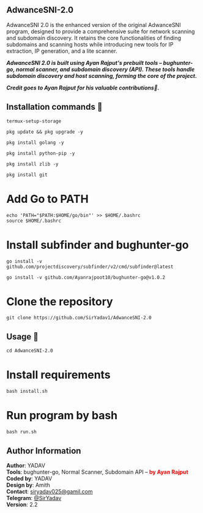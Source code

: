 ## AdwanceSNI-2.0
AdwanceSNI 2.0 is the enhanced version of the original AdwanceSNI program, designed to provide a comprehensive suite for network scanning and subdomain discovery. It retains the core functionalities of finding subdomains and scanning hosts while introducing new tools for IP extraction, IP generation, and a lite scanner.


<strong><em>AdwanceSNI 2.0 is built using Ayan Rajput's prebuilt tools – bughunter-go, normal scanner, and subdomain discovery (API). These tools handle subdomain discovery and host scanning, forming the core of the project.</em></strong>

<strong><em>Credit goes to Ayan Rajput for his valuable contributions🤝.</em></strong>



## Installation commands 🔗
```shell
termux-setup-storage
```
 ```shell
pkg update && pkg upgrade -y
```
 ```shell
pkg install golang -y
```
```shell 
pkg install python-pip -y
```
 ```shell 
pkg install zlib -y
```

```shell
pkg install git
```

# Add Go to PATH

```shell
echo 'PATH="$PATH:$HOME/go/bin"' >> $HOME/.bashrc
source $HOME/.bashrc
```

# Install subfinder and bughunter-go

```shell 
go install -v github.com/projectdiscovery/subfinder/v2/cmd/subfinder@latest
```

```shell
go install -v github.com/Ayanrajpoot10/bughunter-go@v1.0.2
```

# Clone the repository

 ```shell 
git clone https://github.com/SirYadav1/AdwanceSNI-2.0
```

## Usage 📌
 
```shell
cd AdwanceSNI-2.0
```
# Install requirements
```shell
bash install.sh
```
# Run program by bash 
```shell
bash run.sh
```

## Author Information

**Author**: YADAV<br>
**Tools**: bughunter-go, Normal Scanner, Subdomain API – <b style="color:red;">by Ayan Rajput</b>  
**Coded by**: YADAV  
**Design by**: Amith<br>
**Contact**: siryadav025@gamil.com<br>
**Telegram**: [@SirYadav](https://t.me/SirYadav)  
**Version**: 2.2
